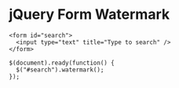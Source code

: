jQuery Form Watermark
=====================

    <form id="search">
      <input type="text" title="Type to search" />
    </form>

    $(document).ready(function() {
      $("#search").watermark();
    });

